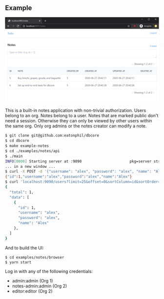 ## Example

![Screenshot of list view with pagination](../../docs/screenshot.png)

This is a built-in notes application with non-trivial
authorization. Users belong to an org. Notes belong to a user. Notes
that are marked public don't need a session. Otherwise they can only
be viewed by other users within the same org. Only org admins or the
notes creator can modify a note.

```bash
$ git clone git@github.com:eatonphil/dbcore
$ cd dbcore
$ make example-notes
$ cd ./examples/notes/api
$ ./main
INFO[0000] Starting server at :9090                      pkg=server struct=Server
... in a new window ...
$ curl -X POST -d '{"username": "alex", "password": "alex", "name": "Alex"}' localhost:9090/users/new
{"id":1,"username":"alex","password":"alex","name":"Alex"}
$ curl 'localhost:9090/users?limit=25&offset=0&sortColumn=id&sortOrder=desc' | jq
{
  "total": 1,
  "data": [
    {
      "id": 1,
      "username": "alex",
      "password": "alex",
      "name": "Alex"
    },
  ]
}
```

And to build the UI:

```
$ cd examples/notes/browser
$ yarn start
```

Log in with any of the following credentials:

* admin:admin (Org 1)
* notes-admin:admin (Org 2)
* editor:editor (Org 2)
